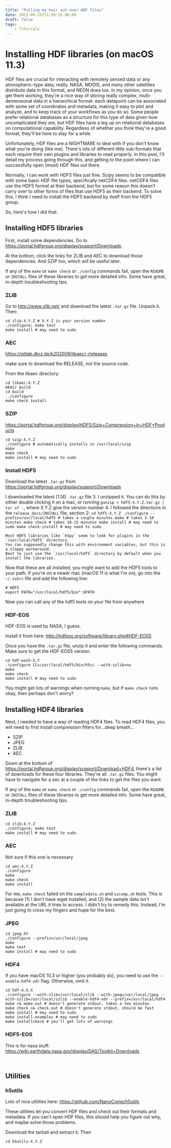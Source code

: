 ```yaml
---
title: "Pulling my hair out over HDF files"
date: 2023-04-25T11:50:15-06:00
draft: false
tags:
    - Tutorials
---
```


# Installing HDF libraries (on macOS 11.3)

HDF files are crucial for interacting with remotely sensed data or any atmospheric-type data, really. NASA, MODIS, and many other satellites distribute data in this format, and NEON does too.
In my opinion, once you get them working, they're a nice way of storing really complex, multi-demensional data in a hierarchical format: each datapoint can be associated with some set of coordinates and metadata, making it easy to plot and analyze, and to keep track of your workflows as you do so.
Some people prefer relational databases as a structure for this type of data given how uncomplicated they are, but HDF files have a leg up on relational databases on computational capability.
Regardless of whether you think they're a good format, they'll be here to stay for a while.

Unfortunately, HDF files are a NIGHTMARE to deal with if you don't know what you're doing (like me). There's lots of different little sub-formats that each require their own plugins and libraries to read properly.
In this post, I'll detail my process going through this, and getting to the point where I can successfully open (most) HDF files out there.

Normally, I can work with HDF5 files just fine. Scipy seems to be compatible with some basic HDF file types, specifically netCDF4 files. netCDF4 files use the HDF5 format at their backend, but for some reason this doesn't carry over to other forms of files that use HDF5 as their backend.
To solve this, I think I need to install the HDF5 backend by itself from the HDF5 group.

So, here's how I did that:

## Installing HDF5 libraries
First, install some dependencies. Go to https://portal.hdfgroup.org/display/support/Downloads. 

At the bottom, click the links for ZLIB and AEC to download those dependencies. And SZIP too, which will be useful later.

If any of the `make` or `make check` or `./config` commands fail, open the `README` or `INSTALL` files of these libraries to get more detailed info. Some have great, in-depth troubleshooting tips.

### ZLIB
Go to http://www.zlib.net/ and download the latest `.tar.gz` file. Unpack it. Then:

```shell
cd zlib-X.Y.Z # X.Y.Z is your version number
./configure; make test
make install # may need to sudo
```

### AEC
https://gitlab.dkrz.de/k202009/libaec/-/releases

make sure to download the RELEASE, not the source code.

From the libaec directory:
```shell
cd libaec-X.Y.Z
mkdir build
cd build
../configure
make check install
```

### SZIP
https://portal.hdfgroup.org/display/HDF5/Szip+Compression+in+HDF+Products

```shell
cd szip-X.Y.Z
./configure # automatically installs in /usr/local/szip
make
make check
make install # may need to sudo
```

### Install HDF5

Download the latest `.tar.gz` from https://portal.hdfgroup.org/display/support/Downloads

I downloaded the latest (1.14) `.tar.gz` file
3. I unzipped it. You can do this by either double clicking it on a mac, or running `gunzip < hdf5-X.Y.Z.tar.gz | tar xf -`, where X.Y.Z give the version number
4. I followed the directions in the `release_docs/INSTALL` file, section 2:
    ```
    cd hdf5-X.Y.Z
    ./configure --prefix=/usr/local/hdf5 # takes a couple minutes
    make # takes 5-10 minutes
    make check # takes 10-15 minutes
    make install # may need to sudo
    make check-install # may need to sudo
    ```

    Most HDF5 libraries like `h5py` seem to look for plugins in the `/usr/local/hdf5` directory. 
    You can supposedly change this with environment variables, but this is a sloppy workaround. 
    Best to just use the `/usr/local/hdf5` directory by default when you install the libraries.

Now that these are all installed, you might want to add the HDF5 tools to your path. If you're on a newer mac (macOS 11 is what I'm on), go into the `~/.zshrc` file and add the following line:
```shell
# HDF5
export PATH="/usr/local/hdf5/bin":$PATH
```

Now you can call any of the hdf5 tools on your file from anywhere

### HDF-EOS
HDF-EOS is used by NASA, I guess. 

Install it from here: http://hdfeos.org/software/library.php#HDF-EOS5

Once you have the `.tar.gz` file, unzip it and enter the following commands. Make sure to get the HDF-EOS5 version.
```shell
cd hdf-eos5-X.Y
.\configure CC=/usr/local/hdf5/bin/h5cc --with-szlib=no
make
make check
make install # may need to sudo
```

You might get lots of warnings when running `make`, but if `make check` runs okay, then perhaps don't worry?






## Installing HDF4 libraries

Next, I needed to have a way of reading HDF4 files. To read HDF4 files, you will need to first install compression filters for...deep breath...
* SZIP
* JPEG 
* ZLIB
* AEC

Down at the bottom of https://portal.hdfgroup.org/display/support/Download+HDF4, there's a list of downloads for these four libraries. They're all `.tar.gz` files. You might have to navigate for a sec at a couple of the links to get the files you want.

If any of the `make` or `make check` or `./config` commands fail, open the `README` or `INSTALL` files of these libraries to get more detailed info. Some have great, in-depth troubleshooting tips.
### ZLIB
```
cd zlib-X.Y.Z
./configure; make test
make install # may need to sudo
```

### AEC
Not sure if this one is necessary

```
cd aec-X.Y.Z
./configure
make 
make check 
make install
```

For me, `make check` failed on the `sampledata.sh` and `szcomp.sh` tests. This is because (1) I don't have wget installed, and (2) the sample data isn't available at the URL it tries to access.
I didn't try to remedy this. Instead, I'm just going to cross my fingers and hope for the best.



### JPEG

```
cd jpeg-XY
./configure --prefix=/usr/local/jpeg
make
make test
make install # may need to sudo
```





### HDF4
If you have macOS 10.3 or higher (you probably do), you need to use the `--enable-hdf4-xdr` flag. Otherwise, omit it.

```
cd hdf-4.X.X
./configure --with-zlib=/usr/local/zlib --with-jpeg=/usr/local/jpeg --with-szlib=/usr/local/szlib --enable-hdf4-xdr --prefix=/usr/local/hdf4
make >& make.out # doesn't generate stdout, takes a few minutes
make check >& check.out # doesn't generate stdout, should be fast
make install # may need to sudo
make install-examples # may need to sudo
make installcheck # you'll get lots of warnings
```

### HDF5-EOS
This is for nasa stuff: https://wiki.earthdata.nasa.gov/display/DAS/Toolkit+Downloads

```


```

## Utilities

### h5utils
Lots of nice utilities here: https://github.com/NanoComp/h5utils

These utilities let you convert HDF files and check out their formats and metadata. If you can't open HDF files, this should help you figure out why, and maybe solve those problems.

Download the tarball and extract it. Then

```
cd h5utils-X.Y.Z


```


